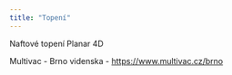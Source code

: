 ```yaml
---
title: "Topení"
---
```


Naftové topení Planar 4D

Multivac - Brno videnska - https://www.multivac.cz/brno
